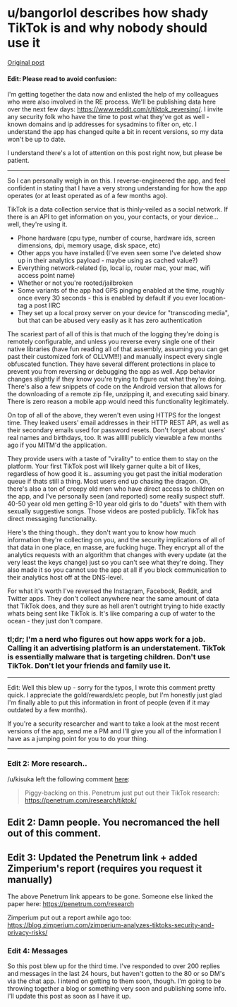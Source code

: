 # u/bangorlol describes how shady TikTok is and why nobody should use it

[Original post](https://www.reddit.com/r/bestof/comments/hdw64x/ubangorlol_describes_how_shady_tiktok_is_and_why/)

#### Edit: Please read to avoid confusion:  

I'm getting together the data now and enlisted the help of my colleagues who were also involved in the RE process. We'll be publishing data here over the next few days: https://www.reddit.com/r/tiktok_reversing/. I invite any security folk who have the time to post what they've got as well - known domains and ip addresses for sysadmins to filter on, etc. I understand the app has changed quite a bit in recent versions, so my data won't be up to date.



I understand there's a lot of attention on this post right now, but please be patient.

---  


So I can personally weigh in on this. I reverse-engineered the app, and feel confident in stating that I have a very strong understanding for how the app operates (or at least operated as of a few months ago).


TikTok is a data collection service that is thinly-veiled as a social network. If there is an API to get information on you, your contacts, or your device... well, they're using it.  

- Phone hardware (cpu type, number of course, hardware ids, screen dimensions, dpi, memory usage, disk space, etc)  
- Other apps you have installed (I've even seen some I've deleted show up in their analytics payload - maybe using as cached value?)  
- Everything network-related (ip, local ip, router mac, your mac, wifi access point name)  
- Whether or not you're rooted/jailbroken  
- Some variants of the app had GPS pinging enabled at the time, roughly once every 30 seconds - this is enabled by default if you ever location-tag a post IIRC  
- They set up a local proxy server on your device for "transcoding media", but that can be abused very easily as it has zero authentication  


The scariest part of all of this is that much of the logging they're doing is remotely configurable, and unless you reverse every single one of their native libraries (have fun reading all of that assembly, assuming you can get past their customized fork of OLLVM!!!) and manually inspect every single obfuscated function. They have several different protections in place to prevent you from reversing or debugging the app as well. App behavior changes slightly if they know you're trying to figure out what they're doing. There's also a few snippets of code on the Android version that allows for the downloading of a remote zip file, unzipping it, and executing said binary. There is zero reason a mobile app would need this functionality legitimately.


On top of all of the above, they weren't even using HTTPS for the longest time. They leaked users' email addresses in their HTTP REST API, as well as their secondary emails used for password resets. Don't forget about users' real names and birthdays, too. It was allllll publicly viewable a few months ago if you MITM'd the application.


They provide users with a taste of "virality" to entice them to stay on the platform. Your first TikTok post will likely garner quite a bit of likes, regardless of how good it is.. assuming you get past the initial moderation queue if thats still a thing. Most users end up chasing the dragon. Oh, there's also a ton of creepy old men who have direct access to children on the app, and I've personally seen (and reported) some really suspect stuff. 40-50 year old men getting 8-10 year old girls to do "duets" with them with sexually suggestive songs. Those videos are posted publicly. TikTok has direct messaging functionality.


Here's the thing though.. they don't want you to know how much information they're collecting on you, and the security implications of all of that data in one place, en masse, are fucking huge. They encrypt all of the analytics requests with an algorithm that changes with every update (at the very least the keys change) just so you can't see what they're doing. They also made it so you cannot use the app at all if you block communication to their analytics host off at the DNS-level.


For what it's worth I've reversed the Instagram, Facebook, Reddit, and Twitter apps. They don't collect anywhere near the same amount of data that TikTok does, and they sure as hell aren't outright trying to hide exactly whats being sent like TikTok is. It's like comparing a cup of water to the ocean - they just don't compare.



### tl;dr; I'm a nerd who figures out how apps work for a job. Calling it an advertising platform is an understatement. TikTok is essentially malware that is targeting children. Don't use TikTok. Don't let your friends and family use it.

---  

Edit: Well this blew up - sorry for the typos, I wrote this comment pretty quick. I appreciate the gold/rewards/etc people, but I'm honestly just glad I'm finally able to put this information in front of people (even if it may outdated by a few months).


If you're a security researcher and want to take a look at the most recent versions of the app, send me a PM and I'll give you all of the information I have as a jumping point for you to do your thing.

---  


### Edit 2: More research..

/u/kisuka left the following comment [here](https://www.reddit.com/r/videos/comments/fxgi06/not_new_news_but_tbh_if_you_have_tiktiok_just_get/fn1e2e3/):

> Piggy-backing on this. Penetrum just put out their TikTok research: https://penetrum.com/research/tiktok/

## Edit 2: Damn people. You necromanced the hell out of this comment.
## Edit 3: Updated the Penetrum link + added Zimperium's report (requires you request it manually)

The above Penetrum link appears to be gone. Someone else linked the paper here: https://penetrum.com/research

Zimperium put out a report awhile ago too: https://blog.zimperium.com/zimperium-analyzes-tiktoks-security-and-privacy-risks/   

### Edit 4: Messages  

So this post blew up for the third time. I've responded to over 200 replies and messages in the last 24 hours, but haven't gotten to the 80 or so DM's via the chat app. I intend on getting to them soon, though. I'm going to be throwing together a blog or something very soon and publishing some info. I'll update this post as soon as I have it up.
